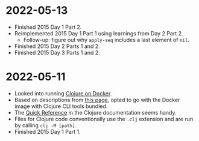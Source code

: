 # 2022-05-13

- Finished 2015 Day 1 Part 2.
- Reimplemented 2015 Day 1 Part 1 using learnings from Day 2 Part 2.
  - Follow-up: figure out why `apply-seq` includes a last element of `nil`.
- Finished 2015 Day 2 Parts 1 and 2.
- Finished 2015 Day 3 Parts 1 and 2.

# 2022-05-11

- Looked into running [Clojure on Docker](https://hub.docker.com/_/clojure).
- Based on descriptions from [this page](https://practical.li/clojure-staging/alternative-tools/clojure-tools/compare-with-leiningen.html), opted to go with the Docker image with Clojure CLI tools bundled.
- The [Quick Reference](https://clojuredocs.org/quickref) in the Clojure documentation seems handy.
- Files for Clojure code conventionally use the `.clj` extension and are run by calling `clj -M [path]`.
- Finished 2015 Day 1 Part 1.
